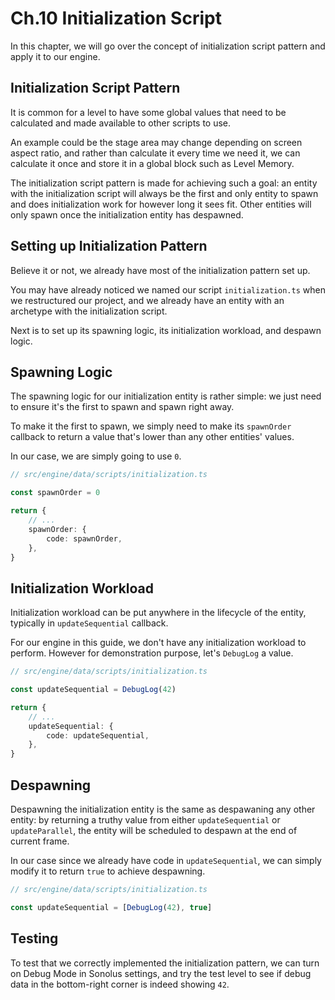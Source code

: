 # Ch.10 Initialization Script

In this chapter, we will go over the concept of initialization script pattern and apply it to our engine.

## Initialization Script Pattern

It is common for a level to have some global values that need to be calculated and made available to other scripts to use.

An example could be the stage area may change depending on screen aspect ratio, and rather than calculate it every time we need it, we can calculate it once and store it in a global block such as Level Memory.

The initialization script pattern is made for achieving such a goal: an entity with the initialization script will always be the first and only entity to spawn and does initialization work for however long it sees fit. Other entities will only spawn once the initialization entity has despawned.

## Setting up Initialization Pattern

Believe it or not, we already have most of the initialization pattern set up.

You may have already noticed we named our script `initialization.ts` when we restructured our project, and we already have an entity with an archetype with the initialization script.

Next is to set up its spawning logic, its initialization workload, and despawn logic.

## Spawning Logic

The spawning logic for our initialization entity is rather simple: we just need to ensure it's the first to spawn and spawn right away.

To make it the first to spawn, we simply need to make its `spawnOrder` callback to return a value that's lower than any other entities' values.

In our case, we are simply going to use `0`.

```ts
// src/engine/data/scripts/initialization.ts

const spawnOrder = 0

return {
    // ...
    spawnOrder: {
        code: spawnOrder,
    },
}
```

## Initialization Workload

Initialization workload can be put anywhere in the lifecycle of the entity, typically in `updateSequential` callback.

For our engine in this guide, we don't have any initialization workload to perform. However for demonstration purpose, let's `DebugLog` a value.

```ts
// src/engine/data/scripts/initialization.ts

const updateSequential = DebugLog(42)

return {
    // ...
    updateSequential: {
        code: updateSequential,
    },
}
```

## Despawning

Despawning the initialization entity is the same as despawaning any other entity: by returning a truthy value from either `updateSequential` or `updateParallel`, the entity will be scheduled to despawn at the end of current frame.

In our case since we already have code in `updateSequential`, we can simply modify it to return `true` to achieve despawning.

```ts
// src/engine/data/scripts/initialization.ts

const updateSequential = [DebugLog(42), true]
```

## Testing

To test that we correctly implemented the initialization pattern, we can turn on Debug Mode in Sonolus settings, and try the test level to see if debug data in the bottom-right corner is indeed showing `42`.
